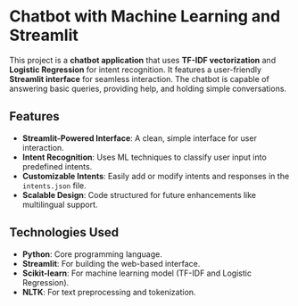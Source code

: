# Chatbot with Machine Learning and Streamlit

This project is a **chatbot application** that uses **TF-IDF vectorization** and **Logistic Regression** for intent recognition. It features a user-friendly **Streamlit interface** for seamless interaction. The chatbot is capable of answering basic queries, providing help, and holding simple conversations.

## Features
- **Streamlit-Powered Interface**: A clean, simple interface for user interaction.
- **Intent Recognition**: Uses ML techniques to classify user input into predefined intents.
- **Customizable Intents**: Easily add or modify intents and responses in the `intents.json` file.
- **Scalable Design**: Code structured for future enhancements like multilingual support.

## Technologies Used
- **Python**: Core programming language.
- **Streamlit**: For building the web-based interface.
- **Scikit-learn**: For machine learning model (TF-IDF and Logistic Regression).
- **NLTK**: For text preprocessing and tokenization.
